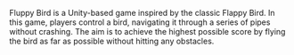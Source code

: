 Fluppy Bird is a Unity-based game inspired by the classic Flappy Bird. In this game, players control a bird, navigating it through a series of pipes without crashing. The aim is to achieve the highest possible score by flying the bird as far as possible without hitting any obstacles.

